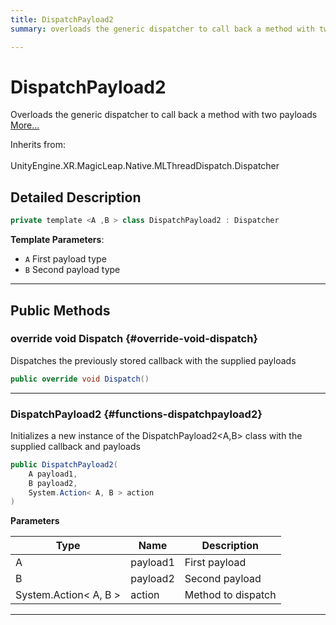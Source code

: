 ```yaml
---
title: DispatchPayload2
summary: overloads the generic dispatcher to call back a method with two payloads 

---
```


# DispatchPayload2




Overloads the generic dispatcher to call back a method with two payloads   [More...](#detailed-description)  


Inherits from: <br></br>UnityEngine.XR.MagicLeap.Native.MLThreadDispatch.Dispatcher



## Detailed Description

```csharp
private template <A ,B > class DispatchPayload2 : Dispatcher 
```


**Template Parameters**: 

  * `A` First payload type
  * `B` Second payload type






-----------



## Public Methods

### override void Dispatch {#override-void-dispatch}

Dispatches the previously stored callback with the supplied payloads 

```csharp
public override void Dispatch()
```






-----------

###  DispatchPayload2 {#functions-dispatchpayload2}

Initializes a new instance of the DispatchPayload2&lt;A,B&gt; class with the supplied callback and payloads 

```csharp
public DispatchPayload2(
    A payload1,
    B payload2,
    System.Action< A, B > action
)
```


**Parameters**

| Type | Name  | Description  | 
|--|--|--|
| A |payload1|First payload|
| B |payload2|Second payload|
| System.Action&lt; A, B &gt; |action|Method to dispatch|






-----------


